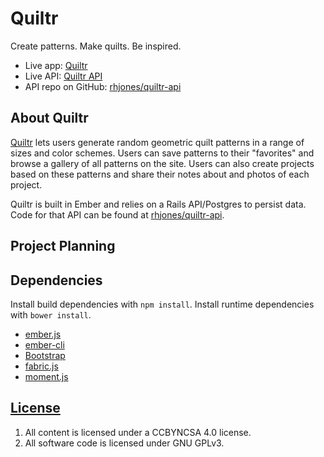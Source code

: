 # Quiltr

Create patterns. Make quilts. Be inspired.

- Live app: [Quiltr](https://rhjones.github.io/quiltr/)
- Live API: [Quiltr API](https://quiltr.herokuapp.com/)
- API repo on GitHub: [rhjones/quiltr-api](https://github.com/rhjones/quiltr-api)

## About Quiltr

[Quiltr](https://rhjones.github.io/quiltr/) lets users generate random geometric quilt patterns in a range of sizes and color schemes. Users can save patterns to their "favorites" and browse a gallery of all patterns on the site. Users can also create projects based on these patterns and share their notes about and photos of each project.

Quiltr is built in Ember and relies on a Rails API/Postgres to persist data. Code for that API can be found at [rhjones/quiltr-api](https://github.com/rhjones/quiltr-api).

## Project Planning



## Dependencies

Install build dependencies with `npm install`. Install runtime dependencies with
`bower install`.

-   [ember.js](http://emberjs.com/)
-   [ember-cli](http://www.ember-cli.com/)
-   [Bootstrap](http://getbootstrap.com)
-   [fabric.js](https://github.com/kangax/fabric.js)
-   [moment.js](http://momentjs.com/)

## [License](LICENSE)

1.  All content is licensed under a CC­BY­NC­SA 4.0 license.
1.  All software code is licensed under GNU GPLv3.